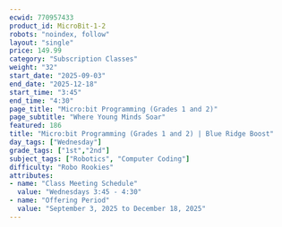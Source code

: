 ```yaml
---
ecwid: 770957433
product_id: MicroBit-1-2
robots: "noindex, follow"
layout: "single"
price: 149.99
category: "Subscription Classes"
weight: "32"
start_date: "2025-09-03"
end_date: "2025-12-18"
start_time: "3:45"
end_time: "4:30"
page_title: "Micro:bit Programming (Grades 1 and 2)"
page_subtitle: "Where Young Minds Soar"
featured: 186
title: "Micro:bit Programming (Grades 1 and 2) | Blue Ridge Boost"
day_tags: ["Wednesday"]
grade_tags: ["1st","2nd"]
subject_tags: ["Robotics", "Computer Coding"]
difficulty: "Robo Rookies"
attributes:
- name: "Class Meeting Schedule"
  value: "Wednesdays 3:45 - 4:30"
- name: "Offering Period"
  value: "September 3, 2025 to December 18, 2025"
---
```

